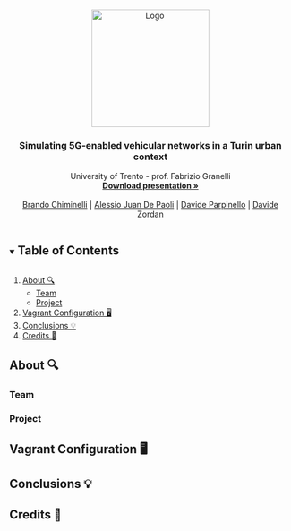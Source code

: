<br />
<p align="center">
  <a href="https://github.com/davideparpinello/SimuTorino">
    <img src="https://cdn-icons-png.flaticon.com/512/4353/4353327.png" alt="Logo" width="210"> 
  </a>
  <h3 align="center">Simulating 5G-enabled vehicular networks in a Turin urban context</h3>

  <p align="center">
    University of Trento - prof. Fabrizio Granelli
    <br />
    <a href=""><strong>Download presentation »</strong></a>
    <br />
    <br />
    <a href="https://github.com/Bralli99">Brando Chiminelli</a>
    |
    <a href="https://github.com/AlessioDP123">Alessio Juan De Paoli</a>
    |
    <a href="https://github.com/davideparpinello">Davide Parpinello</a>
    |
    <a href="https://github.com/davidezordan25">Davide Zordan</a>
  </p>
</p>

<!-- TABLE OF CONTENTS -->
<details open="open">
  <summary><h2 style="display: inline-block">Table of Contents</h2></summary>
  <ol>
    <li>
      <a href="#about-">About 🔍</a>
      <ul>
        <li><a href="#team">Team</a></li>
        <li><a href="#project">Project</a></li>
      </ul>
    </li>
    <li><a href="#vagrant-configuration-">Vagrant Configuration 🖥</a></li>
    </li>
    <li>
      <a href="#conclusions-">Conclusions 💡</a>
    </li>
    <li>
      <a href="#credits-">Credits 📓</a>
    </li>
  </ol>
</details>

<!-- ABOUT THE PROJECT -->

## About 🔍

### Team

### Project

## Vagrant Configuration 🖥

## Conclusions 💡

## Credits 📓
